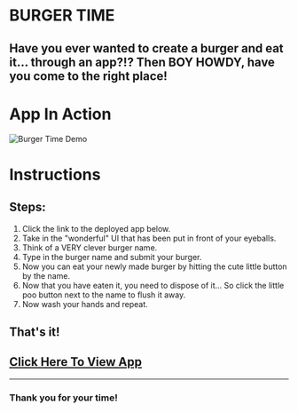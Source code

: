 # BURGER TIME
 
## Have you ever wanted to create a burger and eat it... through an app?!? Then BOY HOWDY, have you come to the right place!

# App In Action
![Burger Time Demo](public/assets/img/burger-time-demo.gif)

# Instructions
## Steps:
1. Click the link to the deployed app below.
2. Take in the "wonderful" UI that has been put in front of your eyeballs.
3. Think of a VERY clever burger name.
4. Type in the burger name and submit your burger.
5. Now you can eat your newly made burger by hitting the cute little button by the name.
6. Now that you have eaten it, you need to dispose of it... So click the little poo button next to the name to flush it away.
7. Now wash your hands and repeat.

## That's it!

## [Click Here To View App](https://stark-bayou-12299.herokuapp.com)
---
### Thank you for your time!